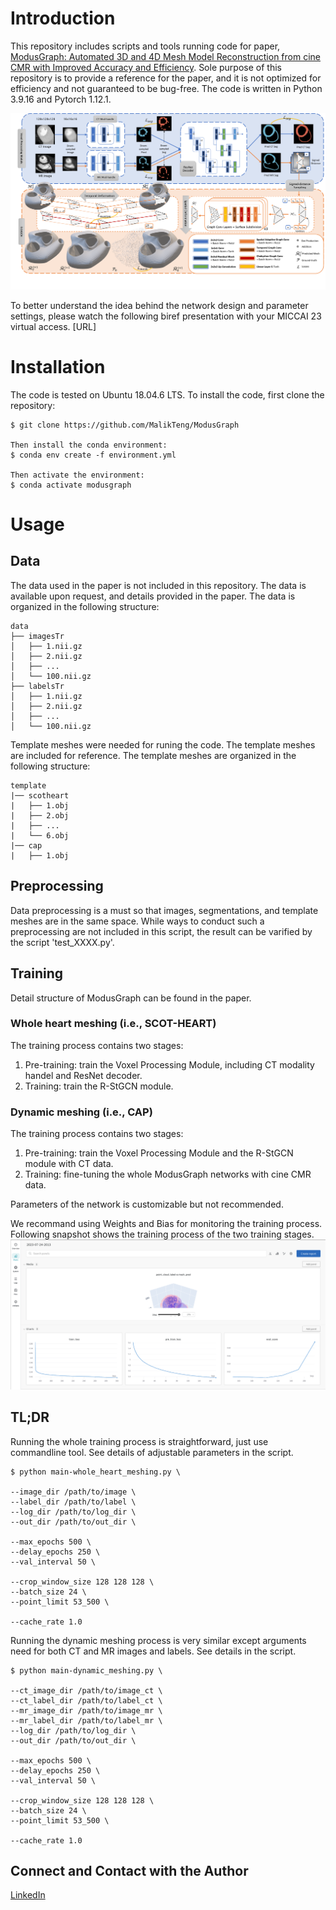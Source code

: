 # Introduction
This repository includes scripts and tools running code for paper, [ModusGraph: Automated 3D and 4D Mesh Model Reconstruction from cine CMR with Improved Accuracy and Efficiency](https://link.springer.com/chapter/10.1007/978-3-031-43990-2_17). Sole purpose of this repository is to provide a reference for the paper, and it is not optimized for efficiency and not guaranteed to be bug-free. The code is written in Python 3.9.16 and Pytorch 1.12.1.
 
![Alt text](figure/Fig-1.png)

To better understand the idea behind the network design and parameter settings, please watch the following biref presentation with your MICCAI 23 virtual access.
[URL]

# Installation
The code is tested on Ubuntu 18.04.6 LTS. To install the code, first clone the repository:

    $ git clone https://github.com/MalikTeng/ModusGraph
    
    Then install the conda environment:
    $ conda env create -f environment.yml
    
    Then activate the environment:
    $ conda activate modusgraph

# Usage
## Data
The data used in the paper is not included in this repository. The data is available upon request, and details provided in the paper. The data is organized in the following structure:
```
data
├── imagesTr
│   ├── 1.nii.gz
│   ├── 2.nii.gz
│   ├── ...
│   └── 100.nii.gz
├── labelsTr
│   ├── 1.nii.gz
│   ├── 2.nii.gz
│   ├── ...
│   └── 100.nii.gz
```
Template meshes were needed for runing the code. The template meshes are included for reference. The template meshes are organized in the following structure:
```
template
|── scotheart
|   ├── 1.obj
|   ├── 2.obj
|   ├── ...
|   └── 6.obj
|── cap
|   ├── 1.obj
```

## Preprocessing
Data preprocessing is a must so that images, segmentations, and template meshes are in the same space. While ways to conduct such a preprocessing are not included in this script, the result can be varified by the script 'test_XXXX.py'. 

## Training
Detail structure of ModusGraph can be found in the paper.
### Whole heart meshing (i.e., SCOT-HEART)
The training process contains two stages:
1. Pre-training: train the Voxel Processing Module, including CT modality handel and ResNet decoder.
2. Training: train the R-StGCN module.

### Dynamic meshing (i.e., CAP)
The training process contains two stages:
1. Pre-training: train the Voxel Processing Module and the R-StGCN module with CT data.
2. Training: fine-tuning the whole ModusGraph networks with cine CMR data.

Parameters of the network is customizable but not recommended.

We recommand using Weights and Bias for monitoring the training process. Following snapshot shows the training process of the two training stages.
![Alt Text](figure/wandb_screenshot.png)

## TL;DR
Running the whole training process is straightforward, just use commandline tool. See details of adjustable parameters in the script.

    $ python main-whole_heart_meshing.py \

    --image_dir /path/to/image \
    --label_dir /path/to/label \
    --log_dir /path/to/log_dir \
    --out_dir /path/to/out_dir \

    --max_epochs 500 \
    --delay_epochs 250 \
    --val_interval 50 \

    --crop_window_size 128 128 128 \
    --batch_size 24 \
    --point_limit 53_500 \

    --cache_rate 1.0

Running the dynamic meshing process is very similar except arguments need for both CT and MR images and labels. See details in the script.

    $ python main-dynamic_meshing.py \

    --ct_image_dir /path/to/image_ct \
    --ct_label_dir /path/to/label_ct \
    --mr_image_dir /path/to/image_mr \
    --mr_label_dir /path/to/label_mr \
    --log_dir /path/to/log_dir \
    --out_dir /path/to/out_dir \

    --max_epochs 500 \
    --delay_epochs 250 \
    --val_interval 50 \
    
    --crop_window_size 128 128 128 \
    --batch_size 24 \
    --point_limit 53_500 \

    --cache_rate 1.0

## Connect and Contact with the Author
[LinkedIn](https://www.linkedin.com/in/malik-teng-86085149/)